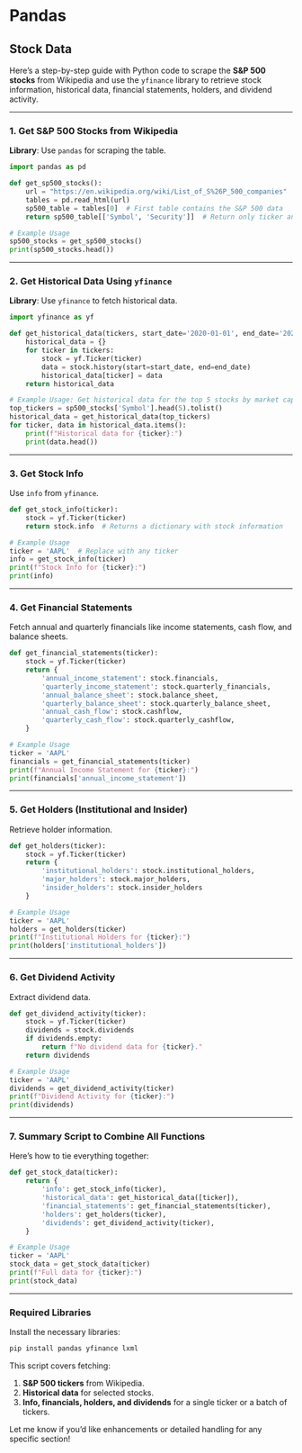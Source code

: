 # Pandas

## Stock Data


Here’s a step-by-step guide with Python code to scrape the **S&P 500 stocks** from Wikipedia and use the `yfinance` library to retrieve stock information, historical data, financial statements, holders, and dividend activity.

---

### **1. Get S&P 500 Stocks from Wikipedia**

**Library**: Use `pandas` for scraping the table.

```python
import pandas as pd

def get_sp500_stocks():
    url = "https://en.wikipedia.org/wiki/List_of_S%26P_500_companies"
    tables = pd.read_html(url)
    sp500_table = tables[0]  # First table contains the S&P 500 data
    return sp500_table[['Symbol', 'Security']]  # Return only ticker and company name

# Example Usage
sp500_stocks = get_sp500_stocks()
print(sp500_stocks.head())
```

---

### **2. Get Historical Data Using `yfinance`**

**Library**: Use `yfinance` to fetch historical data.

```python
import yfinance as yf

def get_historical_data(tickers, start_date='2020-01-01', end_date='2024-01-01'):
    historical_data = {}
    for ticker in tickers:
        stock = yf.Ticker(ticker)
        data = stock.history(start=start_date, end=end_date)
        historical_data[ticker] = data
    return historical_data

# Example Usage: Get historical data for the top 5 stocks by market cap
top_tickers = sp500_stocks['Symbol'].head(5).tolist()
historical_data = get_historical_data(top_tickers)
for ticker, data in historical_data.items():
    print(f"Historical data for {ticker}:")
    print(data.head())
```

---

### **3. Get Stock Info**

Use `info` from `yfinance`.

```python
def get_stock_info(ticker):
    stock = yf.Ticker(ticker)
    return stock.info  # Returns a dictionary with stock information

# Example Usage
ticker = 'AAPL'  # Replace with any ticker
info = get_stock_info(ticker)
print(f"Stock Info for {ticker}:")
print(info)
```

---

### **4. Get Financial Statements**

Fetch annual and quarterly financials like income statements, cash flow, and balance sheets.

```python
def get_financial_statements(ticker):
    stock = yf.Ticker(ticker)
    return {
        'annual_income_statement': stock.financials,
        'quarterly_income_statement': stock.quarterly_financials,
        'annual_balance_sheet': stock.balance_sheet,
        'quarterly_balance_sheet': stock.quarterly_balance_sheet,
        'annual_cash_flow': stock.cashflow,
        'quarterly_cash_flow': stock.quarterly_cashflow,
    }

# Example Usage
ticker = 'AAPL'
financials = get_financial_statements(ticker)
print(f"Annual Income Statement for {ticker}:")
print(financials['annual_income_statement'])
```

---

### **5. Get Holders (Institutional and Insider)**

Retrieve holder information.

```python
def get_holders(ticker):
    stock = yf.Ticker(ticker)
    return {
        'institutional_holders': stock.institutional_holders,
        'major_holders': stock.major_holders,
        'insider_holders': stock.insider_holders
    }

# Example Usage
ticker = 'AAPL'
holders = get_holders(ticker)
print(f"Institutional Holders for {ticker}:")
print(holders['institutional_holders'])
```

---

### **6. Get Dividend Activity**

Extract dividend data.

```python
def get_dividend_activity(ticker):
    stock = yf.Ticker(ticker)
    dividends = stock.dividends
    if dividends.empty:
        return f"No dividend data for {ticker}."
    return dividends

# Example Usage
ticker = 'AAPL'
dividends = get_dividend_activity(ticker)
print(f"Dividend Activity for {ticker}:")
print(dividends)
```

---

### **7. Summary Script to Combine All Functions**

Here’s how to tie everything together:

```python
def get_stock_data(ticker):
    return {
        'info': get_stock_info(ticker),
        'historical_data': get_historical_data([ticker]),
        'financial_statements': get_financial_statements(ticker),
        'holders': get_holders(ticker),
        'dividends': get_dividend_activity(ticker),
    }

# Example Usage
ticker = 'AAPL'
stock_data = get_stock_data(ticker)
print(f"Full data for {ticker}:")
print(stock_data)
```

---

### **Required Libraries**
Install the necessary libraries:
```bash
pip install pandas yfinance lxml
```

This script covers fetching:
1. **S&P 500 tickers** from Wikipedia.
2. **Historical data** for selected stocks.
3. **Info, financials, holders, and dividends** for a single ticker or a batch of tickers.

Let me know if you’d like enhancements or detailed handling for any specific section!